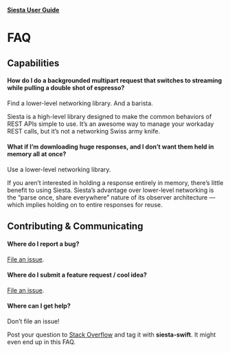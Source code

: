 **[Siesta User Guide](https://github.com/bustoutsolutions/siesta/blob/master/Docs/index.md)**

# FAQ


## Capabilities

#### How do I do a backgrounded multipart request that switches to streaming while pulling a double shot of espresso?

Find a lower-level networking library. And a barista.

Siesta is a high-level library designed to make the common behaviors of REST APIs simple to use. It’s an awesome way to manage your workaday REST calls, but it’s not a networking Swiss army knife.

#### What if I’m downloading huge responses, and I don’t want them held in memory all at once?

Use a lower-level networking library.

If you aren’t interested in holding a response entirely in memory, there’s little benefit to using Siesta. Siesta’s advantage over lower-level networking is the “parse once, share everywhere” nature of its observer architecture — which implies holding on to entire responses for reuse.


## Contributing & Communicating

#### Where do I report a bug?

[File an issue](https://github.com/bustoutsolutions/siesta/issues/new).

#### Where do I submit a feature request / cool idea?

[File an issue](https://github.com/bustoutsolutions/siesta/issues/new).

#### Where can I get help?

Don’t file an issue!

Post your question to [Stack Overflow](https://stackoverflow.com) and tag it with **siesta-swift**. It might even end up in this FAQ.